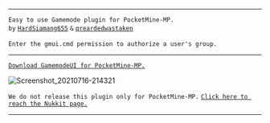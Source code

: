 
---

 `Easy to use Gamemode plugin for PocketMine-MP.`<br />
    `by` [`HardSiamang655`](https://github.com/hardsiamang655) `&` [`qreardedwastaken`](https://github.com/qreardedwastaken)<br /><br>
      `Enter the gmui.cmd permission to authorize a user's group.`

---

[`Download GamemodeUI for PocketMine-MP.`](https://www.mediafire.com/file/fmklnx294qo3p3z/GamemodeUI.phar/file)<br />

![Screenshot_20210716-214321](https://user-images.githubusercontent.com/78941156/125997228-92a8705f-fdd2-404d-940d-8fee85488e96.png)

`We do not release this plugin only for PocketMine-MP.` [`Click here to reach the Nukkit page.`](https://github.com/qreardedwastaken/GamemodeUI-NK)

---
